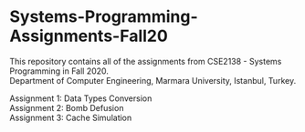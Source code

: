 # Systems-Programming-Assignments-Fall20

This repository contains all of the assignments from CSE2138 - Systems Programming in Fall 2020.  
Department of Computer Engineering, Marmara University, Istanbul, Turkey.  

Assignment 1: Data Types Conversion  
Assignment 2: Bomb Defusion  
Assignment 3: Cache Simulation
